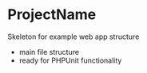 # ProjectName
Skeleton for example  web app structure

- main file structure
- ready for PHPUnit functionality 



